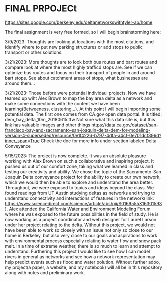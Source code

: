 # FINAL PRPOJECt

https://sites.google.com/berkeley.edu/deltanetworkswithtyler-ab/home

The final assignment is very free formed, so I will begin brainstorming here:
 
 3/9/2023:
    Thoughts are looking at locations with the most citations, and identify where to put new parking structures or add stops to public transport or other solutions.
     
3/21/2023:
    More thoughts are to look both bus routes and bart routes and compare look at where the most highly trafficd stops are. See if we can optimize bus routes and focus on their transport of people in and around bart stops. See about catchment areas of stops, what businesses are around them...

3/21/2023:
    Those before were potential individaul projects. Now we have teamed up wiht Alex Brown to map the bay area delta as a network and make some connections with the content we have been learning(Betweeness, clustering...). At this point I will begin importing some potential data. The first one comes from CA.gov open data portal. It is titled: dem_bay_delta_10m_20180615.tfw Not sure what this data site is, but this link has valuable images and other things https://data.ca.gov/dataset/san-francisco-bay-and-sacramento-san-joaquin-delta-dem-for-modeling-version-4-superseded/resource/0e1f4226-b797-4dfa-a4cf-0e701dcf396d?inner_span=True
   Check the doc for more info under section labeled Delta Conveyance

5/15/2023:
   The project is now complete. It was an absolute pleasure working with Alex Brown on such a collaborative and inspiring project. It pushed us out of our comfort zone, taking what we learned in class and testing our creativity and ability. We chose the topic of the Sacramento-San Joaquin Delta conveyance project for the ability to create our own network, which we would then be able to explore and understand the area better. Throughout, we were exposed to topics and ideas beyond the class. We found readings from UT Austin studying deltas as networks and trying to understand connectivity and interactions of features in the network(link: https://www.sciencedirect.com/science/article/abs/pii/S0169555X16301593). Alex attended the California Water and Environment Modeling Forum where he was exposed to the future possibilities in the field of study. He is now working as a project coordinator and web designer for Laurel Larson under her project relating to the delta.
   Without this project, we would not have been able to work so closely with an issue not only so close to our home in Berkeley, but also very close to our goals and aspirations to work with environmental process especially relating to water flow and snow pack melt. In a time of extreme weather, there is so much to learn and attempt to understand. Furthering this project I would like to see how I can model rivers in general as networks and see how a network representation may help predict events such as flood and water polution.
   Without further adoo, my project(a paper, a website, and my notebook) will all be in this repository along with notes and preliminary work.
